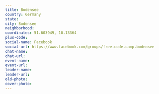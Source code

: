 ```yaml
---
title: Bodensee
country: Germany
state: 
city: Bodensee
neighborhood: 
coordinates: 51.603949, 10.13364
plus-code:
social-name: Facebook
social-url: https://www.facebook.com/groups/free.code.camp.bodensee
chat-name:
chat-url:
event-name:
event-url:
leader-name:
leader-url:
old-photo: 
cover-photo:
---
```

